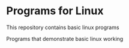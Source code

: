 # Programs for Linux

This repository contains basic linux programs

Programs that demonstrate basic linux working